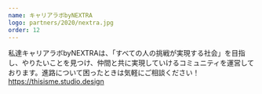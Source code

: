 ```yaml
---
name: キャリアラボbyNEXTRA
logo: partners/2020/nextra.jpg
order: 12
---
```

私達キャリアラボbyNEXTRAは、「すべての人の挑戦が実現する社会」を目指し、やりたいことを見つけ、仲間と共に実現していけるコミュニティを運営しております。進路について困ったときは気軽にご相談ください！  
https://thisisme.studio.design

